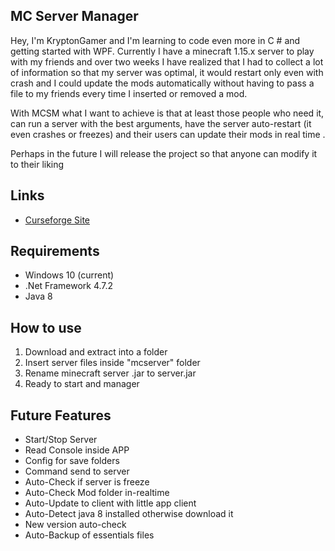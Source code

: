 ## MC Server Manager
Hey, I'm KryptonGamer and I'm learning to code even more in C # and getting started with WPF. Currently I have a minecraft 1.15.x server to play with my friends and over two weeks I have realized that I had to collect a lot of information so that my server was optimal, it would restart only even with crash and I could update the mods automatically without having to pass a file to my friends every time I inserted or removed a mod.

With MCSM what I want to achieve is that at least those people who need it, can run a server with the best arguments, have the server auto-restart (it even crashes or freezes) and their users can update their mods in real time .

Perhaps in the future I will release the project so that anyone can modify it to their liking

## Links
- [Curseforge Site]()

## Requirements
- Windows 10 (current)
- .Net Framework 4.7.2
- Java 8

## How to use
1. Download and extract into a folder
2. Insert server files inside "mcserver" folder
3. Rename minecraft server .jar to server.jar
4. Ready to start and manager

## Future Features
- Start/Stop Server
- Read Console inside APP
- Config for save folders
- Command send to server
- Auto-Check if server is freeze
- Auto-Check Mod folder in-realtime
- Auto-Update to client with little app client
- Auto-Detect java 8 installed otherwise download it
- New version auto-check
- Auto-Backup of essentials files
